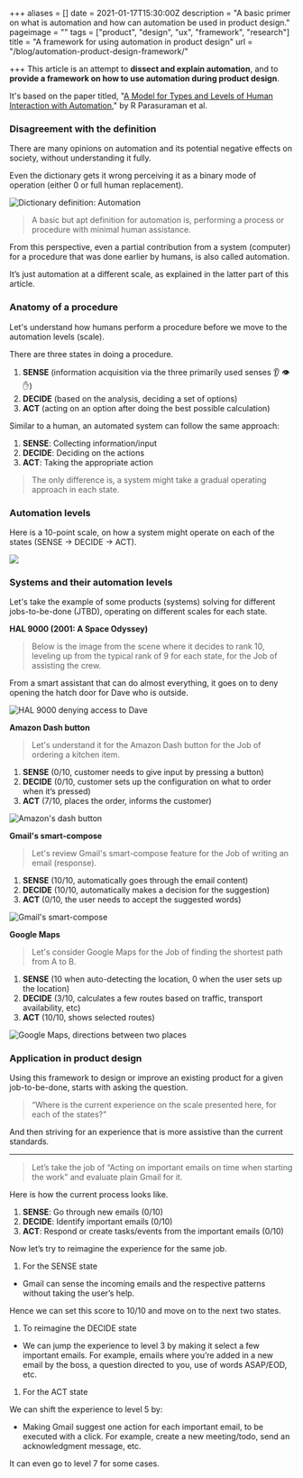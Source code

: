 +++
aliases = []
date = 2021-01-17T15:30:00Z
description = "A basic primer on what is automation and how can automation be used in product design."
pageimage = ""
tags = ["product", "design", "ux", "framework", "research"]
title = "A framework for using automation in product design"
url = "/blog/automation-product-design-framework/"

+++
This article is an attempt to **dissect and explain automation**, and to **provide a framework on how to use automation during product design**.

It's based on the paper titled, "[A Model for Types and Levels of Human Interaction with Automation](https://ieeexplore.ieee.org/document/844354 "A model for types and levels of human interaction with automation")," by R Parasuraman et al.

### Disagreement with the definition

There are many opinions on automation and its potential negative effects on society, without understanding it fully.

Even the dictionary gets it wrong perceiving it as a binary mode of operation (either 0 or full human replacement).

![Dictionary definition: Automation](/images/automation-product-design-framework-automation-definition.png "Dictionary definition: Automation")

> A basic but apt definition for automation is, performing a process or procedure with minimal human assistance.

From this perspective, even a partial contribution from a system (computer) for a procedure that was done earlier by humans, is also called automation.

It’s just automation at a different scale, as explained in the latter part of this article.

### **Anatomy of a procedure**

Let's understand how humans perform a procedure before we move to the automation levels (scale).

There are three states in doing a procedure.

1. **SENSE** (information acquisition via the three primarily used senses 👂 👁️  ✋)
2. **DECIDE** (based on the analysis, deciding a set of options)
3. **ACT** (acting on an option after doing the best possible calculation)

Similar to a human, an automated system can follow the same approach:

1. **SENSE**: Collecting information/input
2. **DECIDE**: Deciding on the actions
3. **ACT**: Taking the appropriate action

> The only difference is, a system might take a gradual operating approach in each state.

### **Automation levels**

Here is a 10-point scale, on how a system might operate on each of the states (SENSE -> DECIDE -> ACT).

![](/images/automation-product-design-framework-automation-levels.png)

### **Systems and their automation levels**

Let's take the example of some products (systems) solving for different jobs-to-be-done (JTBD), operating on different scales for each state.

**HAL 9000 (2001: A Space Odyssey)**

> Below is the image from the scene where it decides to rank 10, leveling up from the typical rank of 9 for each state, for the Job of assisting the crew.

From a smart assistant that can do almost everything, it goes on to deny opening the hatch door for Dave who is outside.

![HAL 9000 denying access to Dave](/images/automation-product-design-framework-hal-9000.png "HAL 9000 denying access to Dave")

**Amazon Dash button**

> Let's understand it for the Amazon Dash button for the Job of ordering a kitchen item.

1. **SENSE** (0/10, customer needs to give input by pressing a button)
2. **DECIDE** (0/10, customer sets up the configuration on what to order when it’s pressed)
3. **ACT** (7/10, places the order, informs the customer)

![Amazon's dash button](/images/automation-product-design-framework-amazon-dash.jpg "Amazon's dash button")

**Gmail's smart-compose**

> Let's review Gmail's smart-compose feature for the Job of writing an email (response).

1. **SENSE** (10/10, automatically goes through the email content)
2. **DECIDE** (10/10, automatically makes a decision for the suggestion)
3. **ACT** (0/10, the user needs to accept the suggested words)

![Gmail's smart-compose](/images/automation-product-design-framework-smart-compose.gif "Gmail's smart-compose")

**Google Maps**

> Let's consider Google Maps for the Job of finding the shortest path from A to B.

1. **SENSE** (10 when auto-detecting the location, 0 when the user sets up the location)
2. **DECIDE** (3/10, calculates a few routes based on traffic, transport availability, etc)
3. **ACT** (10/10, shows selected routes)

![Google Maps, directions between two places](/images/automation-product-design-framework-google-maps.png "Google Maps, directions between two places")

### **Application in product design**

Using this framework to design or improve an existing product for a given job-to-be-done, starts with asking the question.

> “Where is the current experience on the scale presented here, for each of the states?”

And then striving for an experience that is more assistive than the current standards.

***

> Let’s take the job of “Acting on important emails on time when starting the work” and evaluate plain Gmail for it.

Here is how the current process looks like.

1. **SENSE**: Go through new emails (0/10)
2. **DECIDE**: Identify important emails (0/10)
3. **ACT**: Respond or create tasks/events from the important emails (0/10)

Now let’s try to reimagine the experience for the same job.

1. For the SENSE state

* Gmail can sense the incoming emails and the respective patterns without taking the user’s help.

Hence we can set this score to 10/10 and move on to the next two states.

1. To reimagine the DECIDE state

* We can jump the experience to level 3 by making it select a few important emails. For example, emails where you’re added in a new email by the boss, a question directed to you, use of words ASAP/EOD, etc.

1. For the ACT state

We can shift the experience to level 5 by:

* Making Gmail suggest one action for each important email, to be executed with a click. For example, create a new meeting/todo, send an acknowledgment message, etc.

It can even go to level 7 for some cases.